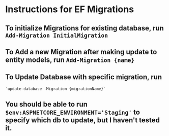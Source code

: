 ﻿# Instructions for EF Migrations
## To initialize Migrations for existing database, run `Add-Migration InitialMigration`
## To Add a new Migration after making update to entity models, run `Add-Migration {name}`
## To Update Database with specific migration, run 
	`update-database -Migration {migrationName}`

## You should be able to run `$env:ASPNETCORE_ENVIRONMENT='Staging'` to specify which db to update, but I haven't tested it.